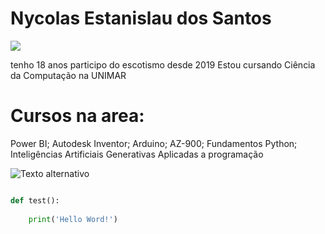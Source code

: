 # Nycolas Estanislau dos Santos

![](https://komarev.com/ghpvc/?username=Nycolas2906)

tenho 18 anos
participo do escotismo desde 2019
Estou cursando Ciência da Computação na UNIMAR

# Cursos na area: 
Power BI; Autodesk Inventor; Arduino; AZ-900; Fundamentos Python; Inteligências Artificiais Generativas Aplicadas a programação 

![Texto alternativo]("C:\Users\Aluno\Downloads\hm_8.10.23_cs50-ai_sm.jpg")


```python

def test():
   
    print('Hello Word!')

```
